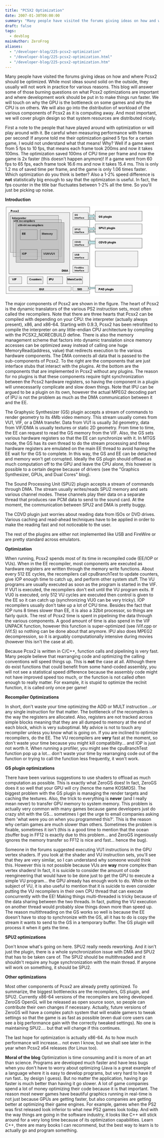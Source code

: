 ```yaml
---
title: "PCSX2 Optimization"
date: 2007-01-30T00:00:00
summary: "Many people have visited the forums giving ideas on how and where PCSX2 should be optimized"
draft: false
tags:
  - devblog
mainAuthor: ZeroFrog
aliases:
  - "/developer-blog/225-pcsx2-optimization"
  - "/developer-blog/225-pcsx2-optimization.html"
  - "/developer-blog/225-pcsx2-optimization.htm"
---
```


Many people have visited the forums giving ideas on how and where Pcsx2
should be optimized. While most ideas sound solid on the outside, they
usually will not work in practice for various reasons. This blog will
answer some of those burning questions on what Pcsx2 optimizations are
important and where development work should be put in to make things run
faster. We will touch on why the GPU is the bottleneck on some games and
why the CPU is on others. We will also go into the distribution of
workload of the various components of Pcsx2 as it is computing away. And
most important, we will cover plugin design so that system resources are
distributed nicely.

First a note to the people that have played around with optimization or
will play around with it. Be careful when measuring performance with
frames per second! If anyone told me their optimization gained 5 fps for
a certain game, I would not understand what that means! Why? Well if a
game went from 5 fps to 10 fps, that means each frame took 200ms and now
it takes 100ms. The optimization saved 100ms of CPU time per frame and
now the game is 2x faster (this doesn't happen anymore)! If a game went
from 60 fps to 65 fps, each frame took 16.6 ms and now it takes 15.4 ms.
This is only 1.2 ms of saved time per frame, and the game is only 1.06
times faster. Which optimization do you think is better? Also a 1-2%
speed difference is **not** statistically big enough to say that the
optimization is useful. In fact, the fps counter in the title bar
fluctuates between 1-2% all the time. So you'll just be picking up
noise.

**Introduction**

![](./img/pcsx2-optimization.jpg)

The major components of Pcsx2 are shown in the figure. The heart of
Pcsx2 is the dynamic translators of the various PS2 instruction sets,
most often called the recompilers. Note that there are three hearts that
Pcsx2 can be compiled with depending on your CPU: the interpreter
(actually always present), x86, and x86-64. Starting with 0.9.3, Pcsx2
has been retrofitted to compile the interpreter on any little-endian CPU
architecture by compiling with the PCSX2\_NORECBUILD define. There is
also the memory management scheme that factors into dynamic translation
since memory accesses can be optimized away instead of calling one huge
MemoryRead(address, value) that redirects execution to the various
hardware components. The DMA connects all data that is passed to the
sub-components of Pcsx2. To the right are the components that are just
interface stubs that interact with the plugins. At the bottom are the
components that are implemented in Pcsx2 without any plugins. The reason
for no plugins is that these components require tight synchronization
between the Pcsx2 hardware registers, so having the component in a
plugin will unnecessarily complicate and slow down things. Note that IPU
can be argued to be a plugin on its own, however the actual MPEG2
decoding part of IPU is not the problem as much as the DMA communication
between it and the EE.

The Graphysic Synthesizer (GS) plugin accepts a stream of commands to
render geometry to its 4Mb video memory. This stream usually comes from
VU1, VIF, or a DMA transfer. Data from VU1 is usually 3d geometry, data
from VIF/DMA is usually textures or static 2D geometry. From time to
time, the EE can request to read the GS memory from the VIF. Also, the
GS sets various hardware registers so that the EE can synchronize with
it. In MTGS mode, the GS has its own thread to do the stream processing
and these hardware registers are emulated on the main EE thread to avoid
having the EE wait for the GS to complete. In this way, the GS and EE
can be detached and memory won't get corrupted. Ideally the GS plugin
should offload as much computation off to the GPU and leave the CPU
alone, this however is possible to a certain degree because of drivers
(see the "Graphics Synthesizer, GPUs, and Dual Cores" blog).

The Sound Processing Unit (SPU2) plugin accepts a stream of commands
through DMA. The stream usually writes/reads SPU2 memory and sets
various channel modes. These channels play their data on a separate
thread that produces raw PCM data to send to the sound card. At the
moment, the communication between SPU2 and DMA is pretty buggy.

The CDVD plugin just worries about reading data from ISOs or DVD drives.
Various caching and read-ahead techniques have to be applied in order to
make the reading fast and not noticeable to the user.

The rest of the plugins are either not implemented like USB and FireWire
or are pretty standard across emulators.

**Optimization**

When running, Pcsx2 spends most of its time in recompiled code (EE/IOP
or VUs). When in the EE recompiler, most components are executed as
hardware registers are written through the memory write functions. About
every 512 EE cycles, the recompilers call cpuBranchTest to update
counters, give IOP enough time to catch up, and perform other system
stuff. The VU programs are usually executed as soon as the program is
started in the VIF. If VU1 is executed, the recompilers don't exit until
the VU program exits. If VU0 is executed, only 512 VU cycles are
executed then control is given to the EE so it can catch up
(synchronizing VU0 can be very tricky). IOP recompilers usually don't
take up a lot of CPU time. Besides the fact that IOP runs 8 times slower
than EE, it is also a 32bit processor, so things are fairly quick.
The rest of Pcsx2 time is spent in pipelining the data through the
various components. A good amount of time is also spend in the VIF
UNPACK function, however this function is super-optimized (see iVif.cpp
or iVif.S) so nothing can be done about that anymore. IPU also does
MPEG2 decompression, so it is arguably computationally intensive during
movies (however this isn't the case at all).

Because Pcsx2 is written in C/C++, function calls and pipelining is very
fast. Many people believe that rearranging code and optimizing the
calling conventions will speed things up. This is **not** the case at
all. Although there do exist functions that could benefit from some
hand-coded assembly, you will not see a statistical speed difference
because the assembly code might not have improved speed too much, or the
function is not called often enough to really matter. For example, it is
stupid to optimize the recInit function, it is called only once per
game!

**Recompiler Optimizations**

In short, don't waste your time optimizing the ADD or MULT instruction
...or any single instruction for that matter. The bottleneck of the
recompilers is the way the registers are allocated. Also, registers are
not tracked across simple blocks meaning that they are all dumped to
memory at the end of each block, which is very suboptimal. My advice is
not to touch any recompiler unless you know what is going on. If you are
inclined to optimize recompilers, do the EE. The VU recompilers are
**very** fast at the moment, so don't waste your time because you might
kill compatibility... and IOP is just not worth it. When running a
profiler, you might see the cpuBranchTest function pop up a lot... don't
waste your time by rearranging code out of the function or trying to
call the function less frequently, it won't work.

**GS plugin optimizations**

There have been various suggestions to use shaders to offload as much
computation as possible. This is exactly what ZeroGS does! In fact,
ZeroGS does it so well that your GPU will cry (hence the name KOSMOS).
The biggest problem with the GS plugin is managing the render targets
and caching the textures. Also, the trick to everything is **never**
(and I really mean never) to transfer GPU memory to system memory. This
problem is actually very common with many games because game developers
just do crazy shit with the GS... sometimes I get the urge to email
companies asking them 'what were you on when you programmed this?'. This
is the reason why certain games are much slower than others. Sometimes
the problem is fixable, sometimes it isn't (this is a good time to
mention that the ocean zbuffer bug in FF12 is exactly due to this
problem... and ZeroGS ingeniously ignores the memory transfer so FF12 is
nice and fast... hence the bug).

Someone in the forums suggested executing VU1 instructions in the GPU
vertex shaders. If you look at the shader and VU instruction sets,
you'll see that they are very similar, so I can understand why someone
would think this. However this is not possible because VUs are **way**
more complex than vertex shaders! In fact, it is suicide to consider the
amount of code reengineering that would have to be done just to get the
GPU to execute a simple VU program... the GPU already has enough work to
do. While on the subject of VU, it is also useful to mention that it is
suicide to even consider putting the VU recompilers in their own CPU
thread that can execute concurrently with the EE! Making things
multi-threaded is tricky because of the data sharing between the two
threads. In fact, putting the VU execution on another thread would
probably slow things down more than speed up. The reason multithreading
on the GS works so well is because the EE doesn't have to stop to
synchronize with the GS, all it has to do is copy the stream it wants to
send to the GS in a temporary buffer. The GS plugin will process it when
it gets the time.

**SPU2 optimizations**

Don't know what's going on here. SPU2 really needs reworking. And it
isn't just the plugin, there is a whole synchronization issue with DMA
and SPU2 that has to be taken care of. The SPU2 should be multithreaded
and it shouldn't require any huge synchronization with the main thread.
If anyone will work on something, it should be SPU2.

**Other optimizations**

Most other components of Pcsx2 are already pretty optimized. To
summarize, the biggest bottlenecks are the recompilers, GS plugin, and
SPU2. Currently x86-64 versions of the recompilers are being developed.
ZeroGS OpenGL will be released as open source soon, so people can
contribute their own changes if necessary. Actually, future versions of
ZeroGS will have a complex patch system that will enable gamers to tweak
settings so that the game is as fast as possible (even dual core users
can see a big performance gain with the correctly tweaked settings). No
one is maintaining SPU2.... but that will change if this continues.

The last hope for optimization is actually x86-64. As to how much
performance will increase... not even I know, but we shall see later in
the year when Pcsx2 x64 releases (for Linux too).

**Moral of the blog** Optimization is time consuming and it is more of
an art than science. Programs are developed much faster and have less
bugs when you don't have to worry about optimizing (Java is a great
example of a language where it is easy to develop programs, but very
hard to have it run fast.. by design I guess). But no matter the
application, having it go faster is much better than having it go
slower. A lot of game companies spend a lot of money optimizing their
code because it is that important. The reason most newer games have
beautiful graphics running in real-time is not just because GPUs are
getting faster, but also companies are getting better at optimizing
their game engines. For example, games when the PS2 was first released
look inferior to what new PS2 games look today. And with the way things
are going in the software industry, it looks like C++ will stick around
for a very long time because of its optimization capabilities. Learn
C++, there are many books I can recommend, but the best way to learn is
to actually go and program something.
